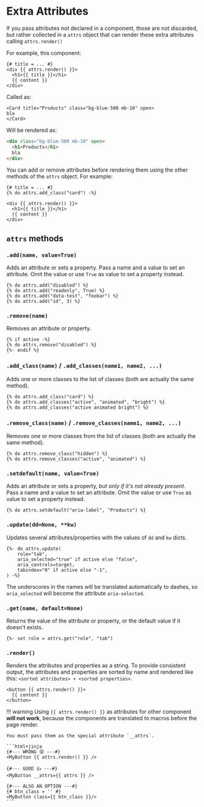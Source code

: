 # Extra Attributes

If you pass attributes not declared in a component, those are not discarded, but rather collected in a `attrs` object that can render these extra attributes calling `attrs.render()`

For example, this component:

```html+jinja title="components/Card.html.jinja"
{# title = ... #}
<div {{ attrs.render() }}>
  <h1>{{ title }}</h1>
  {{ content }}
</div>
```

Called as:

```html+jinja
<Card title="Products" class="bg-blue-500 mb-10" open>
bla
</Card>
```

Will be rendered as:

```html
<div class="bg-blue-500 mb-10" open>
  <h1>Products</h1>
  bla
</div>
```

You can add or remove attributes before rendering them using the other methods of the `attrs` object. For example:

```html+jinja
{# title = ... #}
{% do attrs.add_class("card") -%}

<div {{ attrs.render() }}>
  <h1>{{ title }}</h1>
  {{ content }}
</div>
```

## `attrs` methods

### `.add(name, value=True)`

Adds an attribute or sets a property. Pass a name and a value to set an attribute. Omit the value or use `True` as value to set a property instead.

```html+jinja
{% do attrs.add("disabled") %}
{% do attrs.add("readonly", True) %}
{% do attrs.add("data-test", "foobar") %}
{% do attrs.add("id", 3) %}
```

### `.remove(name)`

Removes an attribute or property.

```html+jinja
{% if active -%}
{% do attrs.remove("disabled") %}
{%- endif %}
```

### `.add_class(name)` / `.add_classes(name1, name2, ...)`

Adds one or more classes to the list of classes
(both are actually the same method).

```html+jinja
{% do attrs.add_class("card") %}
{% do attrs.add_classes("active", "animated", "bright") %}
{% do attrs.add_classes("active animated bright") %}
```

### `.remove_class(name)` / `.remove_classes(name1, name2, ...)`

Removes one or more classes from the list of classes
(both are actually the same method).

```html+jinja
{% do attrs.remove_class("hidden") %}
{% do attrs.remove_classes("active", "animated") %}
```

### `.setdefault(name, value=True)`

Adds an attribute or sets a property, *but only if it's not already present*. Pass a name and a value to set an attribute. Omit the value or use `True` as value to set a property instead.

```html+jinja
{% do attrs.setdefault("aria-label", "Products") %}
```

### `.update(dd=None, **kw)`

Updates several attributes/properties with the values of `dd` and `kw` dicts.

```html+jinja
{%- do attrs.update(
    role="tab",
    aria_selected="true" if active else "false",
    aria_controls=target,
    tabindex="0" if active else "-1",
) -%}
```

The underscores in the names will be translated automatically to dashes, so `aria_selected` will become the attribute `aria-selected`.

### `.get(name, default=None)`

Returns the value of the attribute or property, or the default value if it doesn't exists.

```html+jinja
{%- set role = attrs.get("role", "tab")
```

### `.render()`

Renders the attributes and properties as a string.
To provide consistent output, the attributes and properties are sorted by name and rendered like this: `<sorted attributes> + <sorted properties>`.

```html+jinja
<button {{ attrs.render() }}>
  {{ content }}
</button>
```

!!! warning
    Using `{{ attrs.render() }}` as attributes for other component **will not work**, because the components are translated to macros before the page render.

    You must pass them as the special attribute `__attrs`.

    ```html+jinja
    {#--- WRONG 😵 ---#}
    <MyButton {{ attrs.render() }} />

    {#--- GOOD 👍 ---#}
    <MyButton __attrs={{ attrs }} />

    {#--- ALSO AN OPTION ---#}
    {# btn_class = '' #}
    <MyButton class={{ btn_class }}/>
    ```
